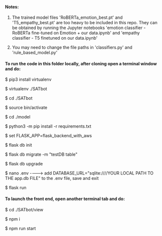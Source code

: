 #### Notes: 

1) The trained model files 'RoBERTa_emotion_best.pt' and 'T5_empathy_best.pt' are too heavy to be included in this repo. They can be obtained by running the Jupyter notebooks 'emotion classifier - RoBERTa fine-tuned on Emotion + our data.ipynb' and 'empathy classifier - T5 finetuned on our data.ipynb'

2) You may need to change the file paths in 'classifiers.py' and 'rule_based_model.py'


#### To run the code in this folder locally, after cloning open a terminal window and do:

$ pip3 install virtualenv

$ virtualenv ./SATbot

$ cd ./SATbot

$ source bin/activate

$ cd ./model

$ python3 -m pip install -r requirements.txt

$ set FLASK_APP=flask_backend_with_aws

$ flask db init

$ flask db migrate -m "testDB table"

$ flask db upgrade

$ nano .env   ---->  add DATABASE_URL="sqlite:////YOUR LOCAL PATH TO THE app.db FILE" to the .env file, save and exit

$ flask run


#### To launch the front end, open another terminal tab and do:

$ cd ./SATbot/view

$ npm i

$ npm run start

